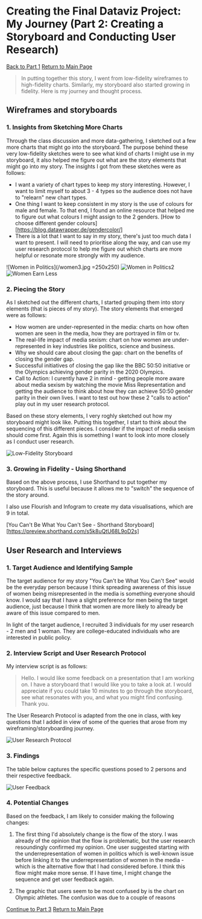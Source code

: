 # Creating the Final Dataviz Project: My Journey (Part 2: Creating a Storyboard and Conducting User Research)

[Back to Part 1](/FinalProject.md)       [Return to Main Page](/README.md)

> In putting together this story, I went from low-fidelity wireframes to high-fidelity charts. Similarly, my storyboard also started growing in fidelity. Here is my journey and thought process.

## Wireframes and storyboards

### 1. Insights from Sketching More Charts

Through the class discussion and more data-gathering, I sketched out a few more charts that might go into the storyboard. The purpose behind these very low-fidelity sketches were to see what kind of charts I might use in my storyboard, it also helped me figure out what are the story elements that might go into my story. The insights I got from these sketches were as follows:

- I want a variety of chart types to keep my story interesting. However, I want to limit myself to about 3 - 4 types so the audience does not have to "relearn" new chart types. 
- One thing I want to keep consistent in my story is the use of colours for male and female. To that end, I found an online resource that helped me to figure out what colours I might assign to the 2 genders. [How to choose different gender colours][https://blog.datawrapper.de/gendercolor/]
- There is a lot that I want to say in my story, there's just too much data I want to present. I will need to prioritise along the way, and can use my user research protocol to help me figure out which charts are more helpful or resonate more strongly with my audience.

![Women in Politics](/women3.jpg =250x250)
![Women in Politics2](/women5.jpg)
![Women Earn Less](/women4.jpg)

### 2. Piecing the Story

As I sketched out the different charts, I started grouping them into story elements (that is pieces of my story). The story elements that emerged were as follows:

- How women are under-represented in the media: charts on how often women are seen in the media, how they are portrayed in film or tv. 
- The real-life impact of media sexism: chart on how women are under-represented in key industries like politics, science and business. 
- Why we should care about closing the gap: chart on the benefits of closing the gender gap. 
- Successful initiatives of closing the gap like the BBC 50:50 initiative or the Olympics achieving gender parity in the 2020 Olympics. 
- Call to Action: I curently have 2 in mind - getting people more aware about media sexism by watching the movie Miss Representation and getting the audience to think about how they can achieve 50:50 gender parity in their own lives. I want to test out how these 2 "calls to action" play out in my user research protocol. 

Based on these story elements, I very roghly sketched out how my storyboard might look like. Putting this together, I start to think about the sequencing of this different pieces. I consider if the impact of media sexism should come first. Again this is something I want to look into more closely as I conduct user research. 

![Low-Fidelity Storyboard](/women6.jpg)

### 3. Growing in Fidelity - Using Shorthand

Based on the above process, I use Shorthand to put together my storyboard. This is useful because it allows me to "switch" the sequence of the story around. 

I also use Flourish and Infogram to create my data visualisations, which are 9 in total. 

[You Can't Be What You Can't See - Shorthand Storyboard][https://preview.shorthand.com/s5k8uQtU68L9oD2s]

## User Research and Interviews

### 1. Target Audience and Identifying Sample

The target audience for my story "You Can't be What You Can't See" would be the everyday person because I think spreading awareness of this issue of women being misrepresented in the media is something everyone should know. I would say that I have a slight preference for men being the target audience, just because I think that women are more likely to already be aware of this issue compared to men. 

In light of the target audience, I recruited 3 individuals for my user research - 2 men and 1 woman. They are college-educated individuals who are interested in public policy. 

### 2. Interview Script and User Research Protocol

My interview script is as follows:

> Hello. I would like some feedback on a presentation that I am working on. I have a storyboard that I would like you to take a look at. I would appreciate if you could take 10 minutes to go through the storyboard, see what resonates with you, and what you might find confusing. Thank you. 

The User Research Protocol is adapted from the one in class, with key questions that I added in view of some of the queries that arose from my wireframing/storyboarding journey. 

![User Research Protocol](/women7.jpg)

### 3. Findings

The table below captures the specific questions posed to 2 persons and their respective feedback.

![User Feedback](/women8.jpg)

### 4. Potential Changes

Based on the feedback, I am likely to consider making the following changes:

1. The first thing I'd absolutely change is the flow of the story. I was already of the opinion that the flow is problematic, but the user research resoundingly confirmed my opinion. One user suggested starting with the underrepresentation of women in politics which is well-known issue before linking it to the underrepresentation of women in the media - which is the alternative flow that I had considered before. I think this flow might make more sense. If I have time, I might change the sequence and get user feedback again. 

2. The graphic that users seem to be most confused by is the chart on Olympic athletes. The confusion was due to a couple of reasons


[Continue to Part 3](/FinalPart3.md)        [Return to Main Page](/README.md)




